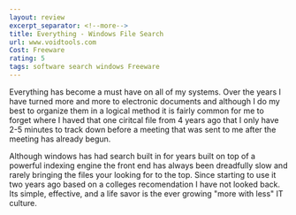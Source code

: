 ```yaml
---
layout: review
excerpt_separator: <!--more-->
title: Everything - Windows File Search
url: www.voidtools.com
Cost: Freeware
rating: 5
tags: software search windows Freeware
---
```


Everything has become a must have on all of my systems. Over the years I have turned more and more to electronic documents and although I do my best to organize them in a logical method it is fairly common for me to forget where I haved that one ciritcal file from 4 years ago that I only have 2-5 minutes to track down before a meeting that was sent to me after the meeting has already begun. 
<!--more-->

Although windows has had search built in for years built on top of a powerful indexing engine the front end has always been dreadfully slow and rarely bringing the files your looking for to the top. Since starting to use it two years ago based on a colleges recomendation I have not looked back. Its simple, effective, and a life savor is the ever growing "more with less" IT culture. 
